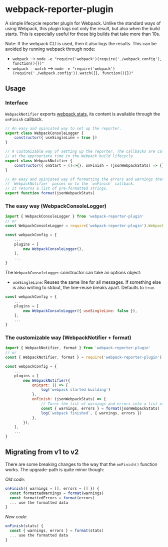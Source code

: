webpack-reporter-plugin
=======================

A simple lifecycle reporter plugin for Webpack. Unlike the standard ways of using
Webpack, this plugin logs not only the result, but also when the build starts.
This is especially useful for those big builds that take more than 10s.

Note: If the webpack CLI is used, then it also logs the results. This can be
avoided by running webpack through node:

- `webpack` --> `node -e "require('webpack')(require('./webpack.config'), function(){})"`
- `webpack --watch` --> `node -e "require('webpack')(require('./webpack.config')).watch({}, function(){})"`


Usage
-----

### Interface

`WebpackNotifier` exports [webpack stats](https://webpack.js.org/api/stats/),
its content is available through the `onFinish` callback.

```js
// An easy and opiniated way to set up the reporter.
export class WebpackConsoleLogger {
	constructor({ useSingleLine = true })
}

// A customizable way of setting up the reporter. The callbacks are called
// at the appropriate time in the Webpack build lifecycle.
export class WebpackNotifier {
	constructor({ onStart = ()=>{}, onFinish = (jsonWebpackStats) => {} })
}

// An easy and opiniated way of formatting the errors and warnings that the
// `WebpackNotifier` passes on to the `onFinish` callback.
// It returns a list of pre-formatted strings.
export function format(jsonWebpackStats)
```


### The easy way (WebpackConsoleLogger)

```js
import { WebpackConsoleLogger } from 'webpack-reporter-plugin'
// or
const WebpackConsoleLogger = require('webpack-reporter-plugin').WebpackConsoleLogger

const webpackConfig = {
	...
	plugins = [
		new WebpackConsoleLogger(),
	],
	...
}
```

The `WebpackConsoleLogger` constructor can take an options object:

- `useSingleLine`: Reuses the same line for all messages. If something else is
also writing to stdout, the line-reuse breaks apart. Defaults to `true`.

```js
const webpackConfig = {
	...
	plugins = [
		new WebpackConsoleLogger({ useSingleLine: false }),
	],
	...
}
```


### The customizable way (WebpackNotifier + format)

```js
import { WebpackNotifier, format } from 'webpack-reporter-plugin'
// or
const { WebpackNotifier, format } = require('webpack-reporter-plugin')

const webpackConfig = {
	...
	plugins = [
		new WebpackNotifier({
			onStart: () => {
				log('webpack started building')
			},
			onFinish: (jsonWebpackStats) => {
				// Turns the list of warnings and errors into a list of formatted strings
				const { warnings, errors } = format(jsonWebpackStats)
				log(`webpack finished`, { warnings, errors })
			},
		}),
	],
	...
}
```

Migrating from v1 to v2
-----------------------

There are some breaking changes to the way that the `onFinish()` function works. The upgrade-path is quite minor though:

*Old code*:
```js
onFinish({ warnings = [], errors = [] }) {
  const formattedWarnings = format(warnings)
  const formattedErrors = format(errors)
  ... use the formatted data
}
```

*New code*:
```js
onFinish(stats) {
  const { warnings, errors } = format(stats)
  ... use the formatted data
}
```
